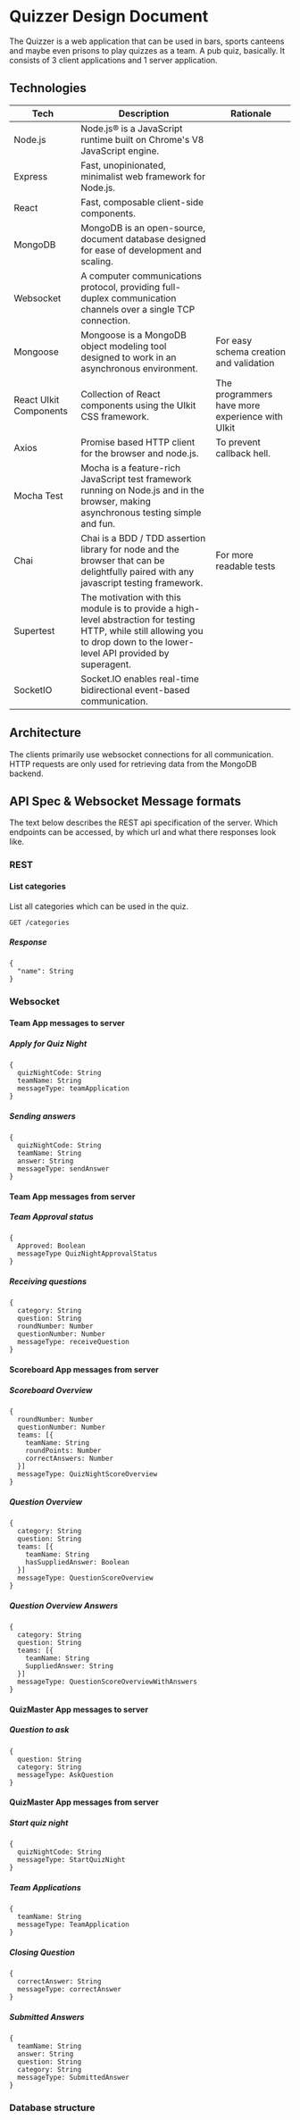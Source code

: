 # Quizzer Design Document

The Quizzer is a web application that can be used in bars, sports canteens and maybe even prisons to play quizzes as a team. A pub quiz, basically.
It consists of 3 client applications and 1 server application.

## Technologies

|Tech|Description|Rationale|
|----|-----------|---------|
|Node.js|Node.js® is a JavaScript runtime built on Chrome's V8 JavaScript engine.||
|Express|Fast, unopinionated, minimalist web framework for Node.js.||
|React|Fast, composable client-side components.||
|MongoDB|MongoDB is an open-source, document database designed for ease of development and scaling.||
|Websocket|A computer communications protocol, providing full-duplex communication channels over a single TCP connection.||
|Mongoose|Mongoose is a MongoDB object modeling tool designed to work in an asynchronous environment.|For easy schema creation and validation|
|React UIkit Components|Collection of React components using the UIkit CSS framework.|The programmers have more experience with UIkit|
|Axios|Promise based HTTP client for the browser and node.js.|To prevent callback hell.|
|Mocha Test|Mocha is a feature-rich JavaScript test framework running on Node.js and in the browser, making asynchronous testing simple and fun.||
|Chai|Chai is a BDD / TDD assertion library for node and the browser that can be delightfully paired with any javascript testing framework.|For more readable tests|
|Supertest|The motivation with this module is to provide a high-level abstraction for testing HTTP, while still allowing you to drop down to the lower-level API provided by superagent.||
|SocketIO|Socket.IO enables real-time bidirectional event-based communication.||

## Architecture

The clients primarily use websocket connections for all communication. HTTP requests are only used for retrieving data from the MongoDB backend.

## API Spec & Websocket Message formats

The text below describes the REST api specification of the server. Which endpoints can be accessed, by which url and what there responses look like.

### REST

#### List categories

List all categories which can be used in the quiz.

```GET /categories```

##### Response

```
{
  "name": String
}
```

### Websocket
#### Team App messages to server

##### Apply for Quiz Night

```
{
  quizNightCode: String
  teamName: String
  messageType: teamApplication
}
```

##### Sending answers

```
{
  quizNightCode: String
  teamName: String
  answer: String
  messageType: sendAnswer
}
```

#### Team App messages from server

##### Team Approval status

```
{
  Approved: Boolean
  messageType QuizNightApprovalStatus
}
```

##### Receiving questions

```
{
  category: String
  question: String
  roundNumber: Number
  questionNumber: Number
  messageType: receiveQuestion
}
```
#### Scoreboard App messages from server

##### Scoreboard Overview
```
{
  roundNumber: Number
  questionNumber: Number
  teams: [{
    teamName: String
    roundPoints: Number
    correctAnswers: Number
  }]
  messageType: QuizNightScoreOverview
}
```
##### Question Overview
```
{
  category: String
  question: String
  teams: [{
    teamName: String
    hasSuppliedAnswer: Boolean
  }]
  messageType: QuestionScoreOverview
}
```
##### Question Overview Answers
```
{
  category: String
  question: String
  teams: [{
    teamName: String
    SuppliedAnswer: String
  }]
  messageType: QuestionScoreOverviewWithAnswers
}
```
#### QuizMaster App messages to server

##### Question to ask

```
{
  question: String
  category: String
  messageType: AskQuestion
}
```
#### QuizMaster App messages from server

##### Start quiz night

```
{
  quizNightCode: String
  messageType: StartQuizNight
}
```
##### Team Applications

```
{
  teamName: String
  messageType: TeamApplication
}
```
##### Closing Question

```
{
  correctAnswer: String
  messageType: correctAnswer
}
```

##### Submitted Answers

```
{
  teamName: String
  answer: String
  question: String
  category: String
  messageType: SubmittedAnswer
}
```


### Database structure

